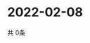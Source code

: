 # 2022-02-08
  共 0条

  <!-- BEGIN -->
  <!-- 最后更新时间Tue Feb 08 2022 05:03:11 GMT+0000 (Coordinated Universal Time) -->
  
  <!-- END -->
  
  